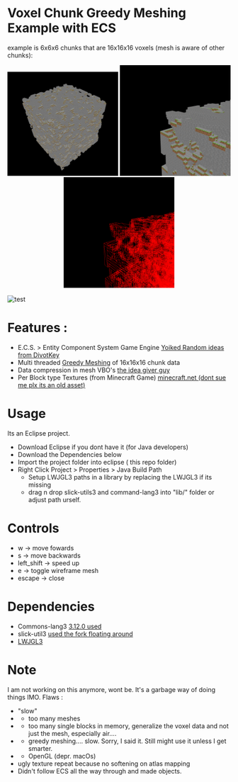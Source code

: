# Voxel Chunk Greedy Meshing Example with ECS

example is 6x6x6 chunks that are 16x16x16 voxels (mesh is aware of other chunks): 

<div  align="center" >
<a href="https://github.com/knaxel/Voxel-Chunk-Greedy-Meshing-Example-with-ECS/blob/main/git/1.png"><img src="https://github.com/knaxel/Voxel-Chunk-Greedy-Meshing-Example-with-ECS/blob/main/git/1.png" width="250" ></a>

<a href="https://github.com/knaxel/Voxel-Chunk-Greedy-Meshing-Example-with-ECS/blob/main/git/2.png">
  <img src="https://github.com/knaxel/Voxel-Chunk-Greedy-Meshing-Example-with-ECS/blob/main/git/2.png"  width="250" ></a>

<a href="https://github.com/knaxel/Voxel-Chunk-Greedy-Meshing-Example-with-ECS/blob/main/git/3.png">
  <img src="https://github.com/knaxel/Voxel-Chunk-Greedy-Meshing-Example-with-ECS/blob/main/git/3.png"  width="250" ></a>
  </div>
  
![test](https://github.com/knaxel/Voxel-Engine-Example/blob/main/gif.gif?raw=true=250x250)

# Features :
- E.C.S. > Entity Component System Game Engine [Yoiked Random ideas from DivotKey](https://github.com/divotkey/ecs)
- Multi threaded [Greedy Meshing](https://0fps.net/2012/06/30/meshing-in-a-minecraft-game/) of 16x16x16 chunk data
- Data compression in mesh VBO's [the idea giver guy](https://www.youtube.com/watch?v=VQuN1RMEr1c)
- Per Block type Textures (from Minecraft Game) [minecraft.net (dont sue me plx its an old asset) ](https://www.minecraft.net)

# Usage 
Its an Eclipse project.
- Download Eclipse if you dont have it (for Java developers)
- Download the Dependencies below
- Import the project folder into eclipse ( this repo folder)
- Right Click Project > Properties > Java Build Path 
   - Setup LWJGL3 paths in a library by replacing the LWJGL3 if its missing
   - drag n drop slick-utils3 and command-lang3 into "lib/" folder or adjust path urself.

# Controls
- w          -> move fowards
- s          -> move backwards
- left_shift -> speed up
- e          -> toggle wireframe mesh
- escape     -> close

# Dependencies 
- Commons-lang3 [3.12.0 used](https://commons.apache.org/proper/commons-lang/)
- slick-util3 [used the fork floating around](http://forum.lwjgl.org/index.php?topic=5799.0)
- [LWJGL3](https://www.lwjgl.org)


# Note 
I am not working on this anymore, wont be. It's a garbage way of doing things IMO.
Flaws : 
- "slow"
- - too many meshes
- - too many single blocks in memory, generalize the voxel data and not just the mesh, especially air....
- - greedy meshing.... slow. Sorry, I said it. Still might use it unless I get smarter.
- - OpenGL (depr. macOs)
- ugly texture repeat because no softening on atlas mapping
- Didn't follow ECS all the way through and made objects.
